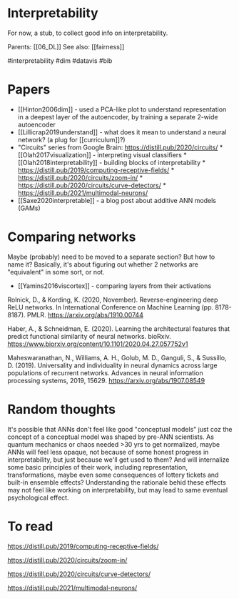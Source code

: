 # Interpretability

For now, a stub, to collect good info on interpretability.

Parents: [[06_DL]]
See also: [[fairness]]

#interpretability #dim #datavis #bib


# Papers

* [[Hinton2006dim]] - used a PCA-like plot to understand representation in a deepest layer of the autoencoder, by training a separate 2-wide autoencoder
* [[Lillicrap2019understand]] - what does it mean to understand a neural network? (a plug for [[curriculum]]?)
* "Circuits" series from Google Brain: https://distill.pub/2020/circuits/
        * [[Olah2017visualization]] - interpreting visual classifiers
        * [[Olah2018interpretability]] - building blocks of interpretability
        * https://distill.pub/2019/computing-receptive-fields/
        * https://distill.pub/2020/circuits/zoom-in/
        * https://distill.pub/2020/circuits/curve-detectors/
        * https://distill.pub/2021/multimodal-neurons/
* [[Saxe2020interpretable]] - a blog post about additive ANN models (GAMs)

# Comparing networks

Maybe (probably) need to be moved to a separate section? But how to name it? Basically, it's about figuring out whether 2 networks are "equivalent" in some sort, or not.

* [[Yamins2016viscortex]] - comparing layers from their activations

Rolnick, D., & Kording, K. (2020, November). Reverse-engineering deep ReLU networks. In International Conference on Machine Learning (pp. 8178-8187). PMLR. https://arxiv.org/abs/1910.00744

Haber, A., & Schneidman, E. (2020). Learning the architectural features that predict functional similarity of neural networks. bioRxiv. https://www.biorxiv.org/content/10.1101/2020.04.27.057752v1

Maheswaranathan, N., Williams, A. H., Golub, M. D., Ganguli, S., & Sussillo, D. (2019). Universality and individuality in neural dynamics across large populations of recurrent networks. Advances in neural information processing systems, 2019, 15629. https://arxiv.org/abs/1907.08549

# Random thoughts

It's possible that ANNs don't feel like good "conceptual models" just coz the concept of a conceptual model was shaped by pre-ANN scientists. As quantum mechanics or chaos needed >30 yrs to get normalized, maybe ANNs will feel less opaque, not because of some honest progress in interpretability, but just because we'll get used to them? And will internalize some basic principles of their work, including representation, transformations, maybe even some consequences of lottery tickets and built-in ensemble effects? Understanding the rationale behid these effects may not feel like working on interpretability, but may lead to same eventual psychological effect.

# To read

https://distill.pub/2019/computing-receptive-fields/

https://distill.pub/2020/circuits/zoom-in/


https://distill.pub/2020/circuits/curve-detectors/

https://distill.pub/2021/multimodal-neurons/
